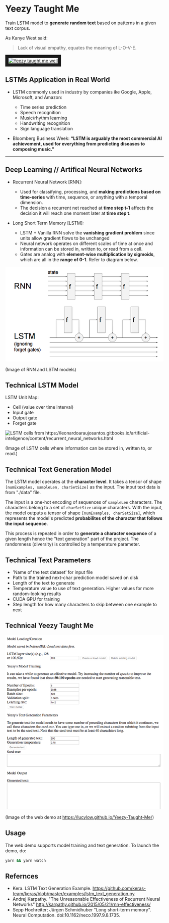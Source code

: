 # Yeezy Taught Me
Train LSTM model to **generate random text** based on patterns in a given text corpus.

As Kanye West said:

> Lack of visual empathy, equates the meaning of L-O-V-E.

<a href="http://www.youtube.com/watch?feature=player_embedded&v=6mp72xUirfs
" target="_blank"><img src="http://img.youtube.com/vi/6mp72xUirfs/0.jpg" 
alt="Yeezy taught me well" width="240" height="180" border="10" /></a>

## LSTMs Application in Real World

* LSTM commonly used in industry by companies ike Google, Apple, Microsoft, and Amazon: 
  * Time series prediction 
  * Speech recognition 
  * Music/rhythm learning 
  * Handwriting recognition 
  * Sign language translation 
  
* Bloomberg Business Week: **“LSTM is arguably the most commercial AI achievement, used for everything from predicting diseases to composing music."**

---
## Deep Learning // Artifical Neural Networks
* Recurrent Neural Network [RNN]:
  * Used for classifying, processing, and **making predictions based on time-series** with time, sequence, or anything with a temporal dimension.
  * The decision a recurrent net reached at **time step t-1** affects the decision it will reach one moment later at **time step t**.
  
* Long Short Term Memory [LSTM]:
  * LSTM + Vanilla RNN solve the **vanishing gradient problem** since  units allow gradient flows to be unchanged
  * Neural network operates on different scales of time at once and information can be stored in, written to, or read from a cell.
  * Gates are analog with **element-wise multiplication by sigmoids**, which are all in the **range of 0-1**. Refer to diagram below.

![RNN and LSTM models](https://github.com/lucylow/Yeezy-Taught-Me/blob/master/RNN%20vs%20LSTM.png)

(Image of RNN and LSTM models)

## Technical LSTM Model

LSTM Unit Map:
* Cell (value over time interval)
* Input gate
* Output gate
* Forget gate 

![LSTM cells from https://leonardoaraujosantos.gitbooks.io/artificial-inteligence/content/recurrent_neural_networks.html
](https://github.com/lucylow/Yeezy-Taught-Me/blob/master/LSTM%20cell%20and%20gates.png)

(Image of LSTM cells where information can be stored in, written to, or read.)


## Technical Text Generation Model

The LSTM model operates at the **character level**. It takes a tensor of shape `[numExamples, sampleLen, charSetSize]` as the input. The input text data is from "./data" file.

The input is a one-hot encoding of sequences of `sampleLen` characters. The characters belong to a set of `charSetSize` unique characters. With the input, the model outputs a tensor of shape `[numExamples, charSetSize]`, which represents the model's predicted **probabilites of the character that follows the input sequence**.

This process is repeated in order to **generate a character sequence** of a given length hence the "text generation" part of the project. The randomness (diversity) is controlled by a temperature parameter.

## Technical Text Parameters

* 'Name of the text dataset’ for input file
* Path to the trained next-char prediction model saved on disk 
* Length of the text to generate 
* Temperature value to use of text generation. Higher values for more random-looking results 
* CUDA GPU for training 
* Step length for how many characters to skip between one example to next 

## Technical Yeezy Taught Me 

![Picture of program](https://github.com/lucylow/Yeezy-Taught-Me/blob/master/YeezyTaughtMeWell.png)

(Image of the web demo at https://lucylow.github.io/Yeezy-Taught-Me/)


## Usage

The web demo supports model training and text generation. To launch the demo, do:

```sh
yarn && yarn watch
```


## Refernces 
* Kera. LSTM Text Generation Example. https://github.com/keras-team/keras/blob/master/examples/lstm_text_generation.py
* Andrej Karpathy. "The Unreasonable Effectiveness of Recurrent Neural Networks" http://karpathy.github.io/2015/05/21/rnn-effectiveness/
* Sepp Hochreiter; Jürgen Schmidhuber "Long short-term memory". Neural Computation. doi:10.1162/neco.1997.9.8.1735. 

